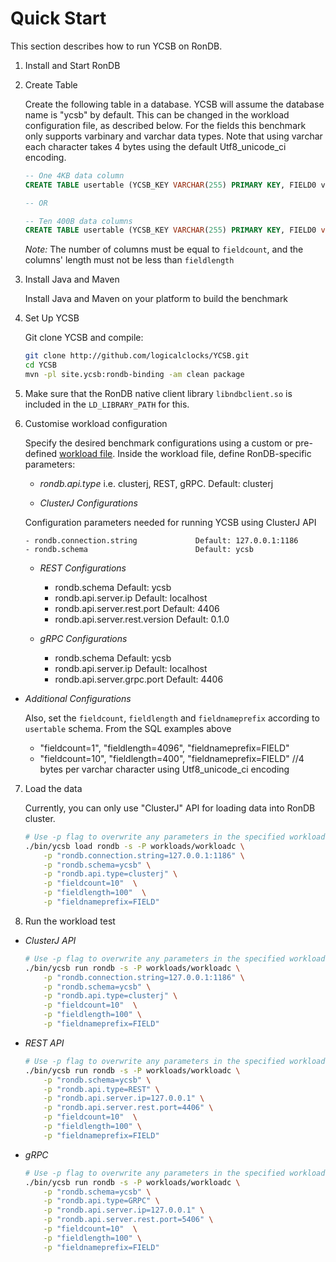 <!--
Copyright (c) 2014 - 2021 YCSB contributors. All rights reserved.
Copyright (c) 2022 Hopsworks AB contributors. All rights reserved.

Licensed under the Apache License, Version 2.0 (the "License"); you
may not use this file except in compliance with the License. You
may obtain a copy of the License at

http://www.apache.org/licenses/LICENSE-2.0

Unless required by applicable law or agreed to in writing, software
distributed under the License is distributed on an "AS IS" BASIS,
WITHOUT WARRANTIES OR CONDITIONS OF ANY KIND, either express or
implied. See the License for the specific language governing
permissions and limitations under the License. See accompanying
LICENSE file.
-->

# Quick Start

This section describes how to run YCSB on RonDB.

1. Install and Start RonDB


2. Create Table

    Create the following table in a database. YCSB will assume the database name is "ycsb" by default. This can be changed in the workload configuration file, as described below. For the fields this benchmark only supports varbinary and varchar data types. Note that using varchar each character takes 4 bytes using the default Utf8_unicode_ci encoding.

    ```sql
    -- One 4KB data column
    CREATE TABLE usertable (YCSB_KEY VARCHAR(255) PRIMARY KEY, FIELD0 varbinary(4096)) engine=ndbcluster;

    -- OR

    -- Ten 400B data columns
    CREATE TABLE usertable (YCSB_KEY VARCHAR(255) PRIMARY KEY, FIELD0 varchar(100), FIELD1 varchar(100), FIELD2 varchar(100), FIELD3 varchar(100), FIELD4 varchar(100), FIELD5 varchar(100), FIELD6 varchar(100), FIELD7 varchar(100), FIELD8 varchar(100), FIELD9 varchar(100)) engine=ndbcluster;
    ```

    *Note:* The number of columns must be equal to `fieldcount`, and the columns' length must not be less than `fieldlength`


3. Install Java and Maven

    Install Java and Maven on your platform to build the benchmark


4. Set Up YCSB

    Git clone YCSB and compile:

    ```bash
    git clone http://github.com/logicalclocks/YCSB.git 
    cd YCSB
    mvn -pl site.ycsb:rondb-binding -am clean package
    ```

5. Make sure that the RonDB native client library `libndbclient.so` is included in the `LD_LIBRARY_PATH` for this.


6. Customise workload configuration

    Specify the desired benchmark configurations using a custom or pre-defined [workload file](../workloads/).
    Inside the workload file, define RonDB-specific parameters:
   - *rondb.api.type* i.e. clusterj, REST, gRPC. Default: clusterj


   - *ClusterJ Configurations*

   Configuration parameters needed for running YCSB using ClusterJ API

  
       - rondb.connection.string             Default: 127.0.0.1:1186
       - rondb.schema                        Default: ycsb

   - *REST Configurations*


      - rondb.schema                        Default: ycsb
      - rondb.api.server.ip                 Default: localhost
      - rondb.api.server.rest.port          Default: 4406
      - rondb.api.server.rest.version       Default: 0.1.0

   - *gRPC Configurations*


      - rondb.schema                        Default: ycsb
      - rondb.api.server.ip                 Default: localhost
      - rondb.api.server.grpc.port          Default: 4406
    

  - *Additional Configurations*
  
    Also, set the `fieldcount`, `fieldlength` and `fieldnameprefix` according to `usertable` schema. From the SQL examples above


      - "fieldcount=1", "fieldlength=4096", "fieldnameprefix=FIELD"
      - "fieldcount=10", "fieldlength=400", "fieldnameprefix=FIELD" //4 bytes per varchar character using Utf8_unicode_ci encoding

7. Load the data
   
    Currently, you can only use "ClusterJ" API for loading data into RonDB cluster. 

    ```bash
    # Use -p flag to overwrite any parameters in the specified workload file
    ./bin/ycsb load rondb -s -P workloads/workloadc \
        -p "rondb.connection.string=127.0.0.1:1186" \
        -p "rondb.schema=ycsb" \
        -p "rondb.api.type=clusterj" \
        -p "fieldcount=10"  \
        -p "fieldlength=100"  \
        -p "fieldnameprefix=FIELD"
    ```

8. Run the workload test 

  - *ClusterJ API*

    ```bash
    # Use -p flag to overwrite any parameters in the specified workload file
    ./bin/ycsb run rondb -s -P workloads/workloadc \
        -p "rondb.connection.string=127.0.0.1:1186" \
        -p "rondb.schema=ycsb" \
        -p "rondb.api.type=clusterj" \
        -p "fieldcount=10"  \
        -p "fieldlength=100" \
        -p "fieldnameprefix=FIELD" 
    ```
  - *REST API*

    ```bash
    # Use -p flag to overwrite any parameters in the specified workload file
    ./bin/ycsb run rondb -s -P workloads/workloadc \
        -p "rondb.schema=ycsb" \
        -p "rondb.api.type=REST" \
        -p "rondb.api.server.ip=127.0.0.1" \
        -p "rondb.api.server.rest.port=4406" \
        -p "fieldcount=10"  \
        -p "fieldlength=100" \
        -p "fieldnameprefix=FIELD" 
    ```
    
  - *gRPC*

    ```bash
    # Use -p flag to overwrite any parameters in the specified workload file
    ./bin/ycsb run rondb -s -P workloads/workloadc \
        -p "rondb.schema=ycsb" \
        -p "rondb.api.type=GRPC" \
        -p "rondb.api.server.ip=127.0.0.1" \
        -p "rondb.api.server.rest.port=5406" \
        -p "fieldcount=10"  \
        -p "fieldlength=100" \
        -p "fieldnameprefix=FIELD" 
    ```
